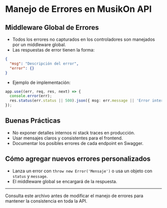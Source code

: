 # Manejo de Errores en MusikOn API

## Middleware Global de Errores
- Todos los errores no capturados en los controladores son manejados por un middleware global.
- Las respuestas de error tienen la forma:
```json
{
  "msg": "Descripción del error",
  "error": {}
}
```
- Ejemplo de implementación:
```ts
app.use((err, req, res, next) => {
  console.error(err);
  res.status(err.status || 500).json({ msg: err.message || 'Error interno', error: err });
});
```

## Buenas Prácticas
- No exponer detalles internos ni stack traces en producción.
- Usar mensajes claros y consistentes para el frontend.
- Documentar los posibles errores de cada endpoint en Swagger.

## Cómo agregar nuevos errores personalizados
- Lanza un error con `throw new Error('Mensaje')` o usa un objeto con `status` y `message`.
- El middleware global se encargará de la respuesta.

---

Consulta este archivo antes de modificar el manejo de errores para mantener la consistencia en toda la API. 